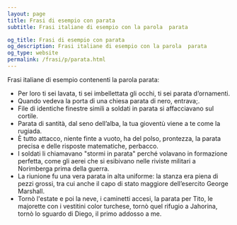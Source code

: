 ```yaml
---
layout: page
title: Frasi di esempio con parata 
subtitle: Frasi italiane di esempio con la parola  parata

og_title: Frasi di esempio con parata 
og_description: Frasi italiane di esempio con la parola  parata
og_type: website
permalink: /frasi/p/parata.html
---
```


Frasi italiane di esempio contenenti la parola parata:


- Per loro ti sei lavata, ti sei imbellettata gli occhi, ti sei parata d’ornamenti.
- Quando vedeva la porta di una chiesa parata di nero, entrava;.
- File di identiche finestre simili a soldati in parata si affacciavano sul cortile.
- Parata di santità, dal seno dell’alba, la tua gioventù viene a te come la rugiada.
- È tutto attacco, niente finte a vuoto, ha del polso, prontezza, la parata precisa e delle risposte matematiche, perbacco.
- I soldati li chiamavano "stormi in parata" perché volavano in formazione perfetta, come gli aerei che si esibivano nelle riviste militari a Norimberga prima della guerra.
- La riunione fu una vera parata in alta uniforme: la stanza era piena di pezzi grossi, tra cui anche il capo di stato maggiore dell’esercito George Marshall.
- Tornò l'estate e poi la neve, i caminetti accesi, la parata per Tito, le majorette con i vestitini color turchese, tornò quel rifugio a Jahorina, tornò lo sguardo di Diego, il primo addosso a me.
